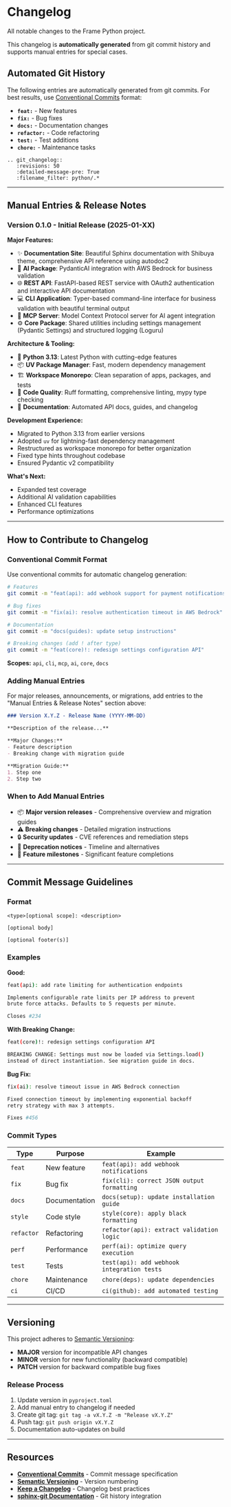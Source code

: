 # Changelog

All notable changes to the Frame Python project.

This changelog is **automatically generated** from git commit history and supports manual entries for special cases.

## Automated Git History

The following entries are automatically generated from git commits. For best results, use [Conventional Commits](https://www.conventionalcommits.org/) format:

- **`feat:`** - New features
- **`fix:`** - Bug fixes
- **`docs:`** - Documentation changes
- **`refactor:`** - Code refactoring
- **`test:`** - Test additions
- **`chore:`** - Maintenance tasks

```{eval-rst}
.. git_changelog::
   :revisions: 50
   :detailed-message-pre: True
   :filename_filter: python/.*
```

---

## Manual Entries & Release Notes

### Version 0.1.0 - Initial Release (2025-01-XX)

**Major Features:**

- ✨ **Documentation Site**: Beautiful Sphinx documentation with Shibuya theme, comprehensive API reference using autodoc2
- 🧠 **AI Package**: PydanticAI integration with AWS Bedrock for business validation
- 🌐 **REST API**: FastAPI-based REST service with OAuth2 authentication and interactive API documentation
- 💻 **CLI Application**: Typer-based command-line interface for business validation with beautiful terminal output
- 🔌 **MCP Server**: Model Context Protocol server for AI agent integration
- ⚙️ **Core Package**: Shared utilities including settings management (Pydantic Settings) and structured logging (Loguru)

**Architecture & Tooling:**

- 🐍 **Python 3.13**: Latest Python with cutting-edge features
- 📦 **UV Package Manager**: Fast, modern dependency management
- 🏗️ **Workspace Monorepo**: Clean separation of apps, packages, and tests
- 🎨 **Code Quality**: Ruff formatting, comprehensive linting, mypy type checking
- 📖 **Documentation**: Automated API docs, guides, and changelog

**Development Experience:**

- Migrated to Python 3.13 from earlier versions
- Adopted `uv` for lightning-fast dependency management
- Restructured as workspace monorepo for better organization
- Fixed type hints throughout codebase
- Ensured Pydantic v2 compatibility

**What's Next:**

- Expanded test coverage
- Additional AI validation capabilities
- Enhanced CLI features
- Performance optimizations

---

## How to Contribute to Changelog

### Conventional Commit Format

Use conventional commits for automatic changelog generation:

```bash
# Features
git commit -m "feat(api): add webhook support for payment notifications"

# Bug fixes  
git commit -m "fix(ai): resolve authentication timeout in AWS Bedrock"

# Documentation
git commit -m "docs(guides): update setup instructions"

# Breaking changes (add ! after type)
git commit -m "feat(core)!: redesign settings configuration API"
```

**Scopes:** `api`, `cli`, `mcp`, `ai`, `core`, `docs`

### Adding Manual Entries

For major releases, announcements, or migrations, add entries to the "Manual Entries & Release Notes" section above:

```markdown
### Version X.Y.Z - Release Name (YYYY-MM-DD)

**Description of the release...**

**Major Changes:**
- Feature description
- Breaking change with migration guide

**Migration Guide:**
1. Step one
2. Step two
```

### When to Add Manual Entries

- 📦 **Major version releases** - Comprehensive overview and migration guides
- ⚠️ **Breaking changes** - Detailed migration instructions
- 🔒 **Security updates** - CVE references and remediation steps
- 📢 **Deprecation notices** - Timeline and alternatives
- 🎯 **Feature milestones** - Significant feature completions

---

## Commit Message Guidelines

### Format

```
<type>[optional scope]: <description>

[optional body]

[optional footer(s)]
```

### Examples

**Good:**
```bash
feat(api): add rate limiting for authentication endpoints

Implements configurable rate limits per IP address to prevent
brute force attacks. Defaults to 5 requests per minute.

Closes #234
```

**With Breaking Change:**
```bash
feat(core)!: redesign settings configuration API

BREAKING CHANGE: Settings must now be loaded via Settings.load()
instead of direct instantiation. See migration guide in docs.
```

**Bug Fix:**
```bash
fix(ai): resolve timeout issue in AWS Bedrock connection

Fixed connection timeout by implementing exponential backoff
retry strategy with max 3 attempts.

Fixes #456
```

### Commit Types

| Type | Purpose | Example |
|------|---------|---------|
| `feat` | New feature | `feat(api): add webhook notifications` |
| `fix` | Bug fix | `fix(cli): correct JSON output formatting` |
| `docs` | Documentation | `docs(setup): update installation guide` |
| `style` | Code style | `style(core): apply black formatting` |
| `refactor` | Refactoring | `refactor(api): extract validation logic` |
| `perf` | Performance | `perf(ai): optimize query execution` |
| `test` | Tests | `test(api): add webhook integration tests` |
| `chore` | Maintenance | `chore(deps): update dependencies` |
| `ci` | CI/CD | `ci(github): add automated testing` |

---

## Versioning

This project adheres to [Semantic Versioning](https://semver.org/):

- **MAJOR** version for incompatible API changes
- **MINOR** version for new functionality (backward compatible)
- **PATCH** version for backward compatible bug fixes

### Release Process

1. Update version in `pyproject.toml`
2. Add manual entry to changelog if needed
3. Create git tag: `git tag -a vX.Y.Z -m "Release vX.Y.Z"`
4. Push tag: `git push origin vX.Y.Z`
5. Documentation auto-updates on build

---

## Resources

- **[Conventional Commits](https://www.conventionalcommits.org/)** - Commit message specification
- **[Semantic Versioning](https://semver.org/)** - Version numbering  
- **[Keep a Changelog](https://keepachangelog.com/)** - Changelog best practices
- **[sphinx-git Documentation](http://sphinx-git.readthedocs.io/)** - Git history integration
